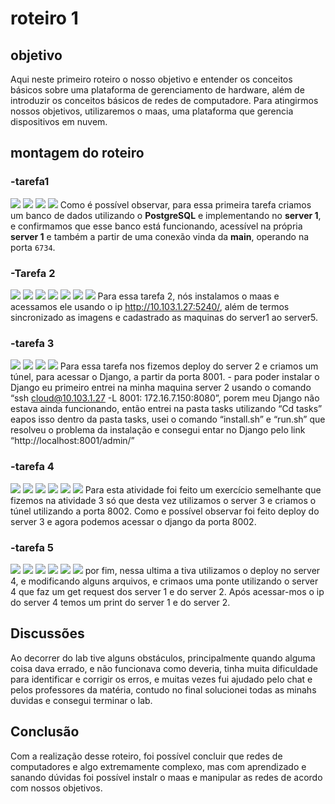
# roteiro 1
## objetivo 


Aqui neste primeiro roteiro o nosso objetivo e entender os conceitos básicos sobre uma plataforma de gerenciamento de hardware, além de introduzir os conceitos básicos de redes de computadore. Para atingirmos nossos objetivos, utilizaremos o maas, uma plataforma que gerencia dispositivos em nuvem.
## montagem do roteiro
### -tarefa1
![](img/tarefa1print1.png)
![](img/tarefa1print2.png)
![](img/tarefa1print3.png)
![](img/tarefa1print4.png)
Como é possível observar, para essa primeira tarefa criamos um banco de dados utilizando o **PostgreSQL** e implementando no **server 1**, e confirmamos que esse banco está funcionando, acessível na própria **server 1** e também a partir de uma conexão vinda da **main**, operando na porta `6734`.

### -Tarefa 2
![](img/tarefa2print1.png)
![](img/tarefa2print2.png)
![](img/tarefa2print3.png)
![](img/tarefa2print4.png)
![](img/tarefa2print5.png)
![](img/tarefa2print6.png)
![](img/tarefa2print7.png)
Para essa tarefa 2, nós instalamos o maas e acessamos ele usando o ip http://10.103.1.27:5240/, além de termos sincronizado as imagens e cadastrado as maquinas do server1 ao server5.

### -tarefa 3
![](img/tarefa3print1.png)
![](img/tarefa3print2.png)
![](img/tarefa3print3.png)
![](img/tarefa3print4.png)
Para essa tarefa nos fizemos deploy do server 2 e criamos um túnel, para acessar o Django, a partir da porta 8001. - para poder instalar o Django eu primeiro entrei na minha  maquina server 2 usando o comando “ssh cloud@10.103.1.27 -L 8001: 172.16.7.150:8080”, porem meu Django não estava ainda funcionando, então entrei na pasta tasks utilizando “Cd tasks” eapos isso dentro da pasta tasks, usei o comando “install.sh” e “run.sh” que resolveu o problema da instalação e consegui entar no Django pelo link “http://localhost:8001/admin/” 

### -tarefa 4
![](img/tarefa4print1.png)
![](img/tarefa4print2.png)
![](img/tarefa4print3.png)
![](img/tarefa4print4.png)
![](img/tarefa4print5.png)
![](img/tarefa4print6.png)
Para esta atividade foi feito um exercício semelhante que fizemos na atividade 3 só que desta vez utilizamos o server 3 e criamos o túnel utilizando a porta 8002. Como e possível observar foi feito deploy do server 3 e agora podemos acessar o django da porta 8002.

### -tarefa 5
![](img/tarefa5print1.png)
![](img/tarefa5print2.png)
![](img/tarefa5print3.png)
![](img/tarefa5print4.png)
![](img/tarefa5print5.png)
![](img/tarefa5print6.png)
por fim, nessa ultima a tiva utilizamos o deploy no server 4, e modificando alguns arquivos, e crimaos uma ponte utilizando o server 4 que faz um get request dos server 1 e do server 2. Após acessar-mos o ip do server 4 temos um print do server 1 e do server 2.


## Discussões 

Ao decorrer do lab tive alguns obstáculos, principalmente quando alguma coisa dava errado, e não funcionava como deveria, tinha muita dificuldade para identificar e corrigir os erros, e muitas vezes fui ajudado pelo chat e pelos professores da matéria, contudo no final solucionei todas as minahs duvidas e consegui terminar o lab.

## Conclusão

Com a realização desse roteiro, foi possível concluir que redes de computadores e algo extremamente complexo, mas com aprendizado e sanando dúvidas foi possível instalr o maas e manipular as redes de acordo com nossos objetivos.